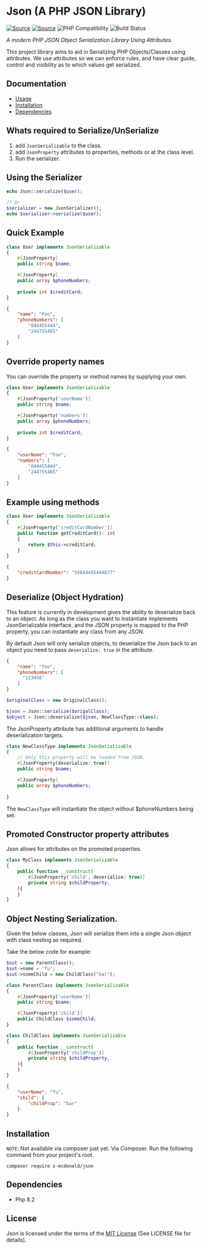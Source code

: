 # Json (A PHP JSON Library)
[![Source](https://img.shields.io/badge/source-S_McDonald-blue.svg)](https://github.com/s-mcdonald/Json)
[![Source](https://img.shields.io/badge/license-MIT-gold.svg)](https://github.com/s-mcdonald/Json)
![PHP Compatibility](https://img.shields.io/badge/php-%3E%3D8.2.0-blue)
![Build Status](https://img.shields.io/github/workflow/status/s-mcdonald/json/Tests)

_A modern PHP JSON Object Serialization Library Using Attributes._

This project library aims to aid in Serializing PHP Objects/Classes using attributes.
We use attributes so we can enforce rules, and have clear guide, control and 
visibility as to which values get serialized.


## Documentation

* [Usage](#Usage)
* [Installation](#installation)
* [Dependencies](#dependencies)

## Whats required to Serialize/UnSerialize

1. add `JsonSerializable` to the class.
2. add `JsonProperty` attributes to properties, methods or at the class level.
3. Run the serializer.


## Using the Serializer

```php
echo Json::serialize($user);

// Or
$serializer = new JsonSerializer();
echo $serializer->serialize($user);
```


## Quick Example
```php
class User implements JsonSerializable
{
    #[JsonProperty]
    public string $name;

    #[JsonProperty]
    public array $phoneNumbers;    
    
    private int $creditCard;
}
```
```json
{
    "name": "Foo",
    "phoneNumbers": [
        "044455444",
        "244755465"
    ]
}
```

## Override property names
You can override the property or method names by supplying your own.
```php
class User implements JsonSerializable
{
    #[JsonProperty('userName')]
    public string $name;

    #[JsonProperty('numbers')]
    public array $phoneNumbers;    
    
    private int $creditCard;
}
```
```json
{
    "userName": "Foo",
    "numbers": [
        "044455444",
        "244755465"
    ]
}
```

## Example using methods
```php
class User implements JsonSerializable
{
    #[JsonProperty('creditCardNumber')]
    public function getCreditCard(): int
    {
        return $this->creditCard;
    }
}
```
```json
{
    "creditCardNumber": "55044455444677"
}
```

## Deserialize (Object Hydration)
This feature is currently in development gives the ability to deserialize back to an object.
As long as the class you want to instantiate implements JsonSerializable interface, and the JSON property is mapped to the PHP property, you can instantiate any class from any JSON.

By default Json will only serialize objects, to deserialize the Json back to
an object you need to pass `deserialize: true` in the attribute.

```json
{
    "name": "foo",
    "phoneNumbers": [
      "123456"
    ]
}
```
```php
$originalClass = new OriginalClass();

$json = Json::serialize($origalClass);
$object = Json::deserialize($json, NewClassType::class);
```
The JsonProperty attribute has additional arguments to handle
deserialization targets.

```php
class NewClassType implements JsonSerializable
{
    // Only this property will be loaded from JSON.
    #[JsonProperty(deserialize: true)]
    public string $name;

    #[JsonProperty]
    public array $phoneNumbers;    
   
}
```
The `NewClassType` will instantiate the object without $phoneNumbers being set.


## Promoted Constructor property attributes
Json allows for attributes on the promoted properties.

```php
class MyClass implements JsonSerializable
{
    public function __construct(
        #[JsonProperty('child', deserialize: true)]
        private string $childProperty,
    ){
    }
}
```


## Object Nesting Serialization.

Given the below classes, Json will serialize them into a single Json object with class nesting as required.

Take the below code for example:

```php
$sut = new ParentClass();
$sut->name = 'fu';
$sut->someChild = new ChildClass("bar");
```

```php
class ParentClass implements JsonSerializable
{
    #[JsonProperty('userName')]
    public string $name;

    #[JsonProperty('child')]
    public ChildClass $someChild;
}

class ChildClass implements JsonSerializable
{
    public function __construct(
        #[JsonProperty('childProp')]
        private string $childProperty,
    ){
    }
}
```
```json
{
    "userName": "fu",
    "child": {
        "childProp": "bar"
    }
}
```


<a name="installation"></a>
## Installation
`NOTE`: Not available via composer just yet.
Via Composer. Run the following command from your project's root.

```
composer require s-mcdonald/json
```

<a name="dependencies"></a>
## Dependencies

*  Php 8.2

## License

Json is licensed under the terms of the [MIT License](http://opensource.org/licenses/MIT)
(See LICENSE file for details).
